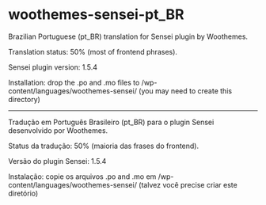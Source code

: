 woothemes-sensei-pt_BR
======================

Brazilian Portuguese (pt_BR) translation for Sensei plugin by Woothemes.

Translation status: 50% (most of frontend phrases).

Sensei plugin version: 1.5.4

Installation: drop the .po and .mo files to <wordpress-root>/wp-content/languages/woothemes-sensei/ (you may need to create this directory)

-------------

Tradução em Português Brasileiro (pt_BR) para o plugin Sensei desenvolvido por Woothemes.

Status da tradução: 50% (maioria das frases do frontend).

Versão do plugin Sensei: 1.5.4

Instalação: copie os arquivos .po and .mo em <wordpress-root>/wp-content/languages/woothemes-sensei/ (talvez você precise criar este diretório)
